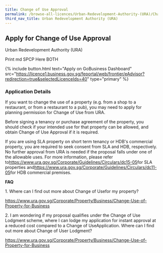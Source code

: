 ```yaml
---
title: Change of Use Approval
permalink: /browse-all-licences/Urban-Redevelopment-Authority-(URA)/Change-of-Use-Approval
third_nav_title: Urban Redevelopment Authority (URA)
---
```


## Apply for Change of Use Approval

Urban Redevelopment Authority (URA)

Print md SPCP Here BOTH

{% include button.html text="Apply on GoBusiness Dashboard" src="https://licence1.business.gov.sg/feportal/web/frontier/eAdvisor?redirection=true&selectedLicenceIds=40" type="primary" %}

### Application Details

<p>If you want to change the use of a property (e.g. from a shop to a restaurant, or from a restaurant to a pub), you may need to apply for planning permission for Change of Use from URA.</p>
<p>Before signing a tenancy or purchase agreement of the property, you should check if your intended use for that property can be allowed, and obtain Change of Use Approval if it is required.</p>
<p>If you are using SLA property on short term tenancy or HDB's commercial property, you are required to seek consent from SLA and HDB, respectively. No further approval from URA is needed if the proposal falls under one of the allowable uses. For more information, please refer to<a href="https://www.ura.gov.sg/Corporate/Guidelines/Circulars/dc15-05" target="_blank" rel="noopener">https://www.ura.gov.sg/Corporate/Guidelines/Circulars/dc15-05</a>for SLA properties and<a href="https://www.ura.gov.sg/Corporate/Guidelines/Circulars/dc11-05" target="_blank" rel="noopener">https://www.ura.gov.sg/Corporate/Guidelines/Circulars/dc11-05</a>for HDB commercial premises.</p>
<p><strong>FAQ</strong></p>
<p>1. Where can I find out more about Change of Usefor my property?</p>
<p><a href="https://www.ura.gov.sg/Corporate/Property/Business/Change-Use-of-Property-for-Business" target="_blank" rel="noopener">https://www.ura.gov.sg/Corporate/Property/Business/Change-Use-of-Property-for-Business</a></p>
<p>2. I am wondering if my proposal qualifies under the Change of Use Lodgment scheme, where I can lodge my application for instant approval at a reduced cost compared to a Change of UseApplication. Where can I find out more about Change of User Lodgment?</p>
<p><a href="https://www.ura.gov.sg/Corporate/Property/Business/Change-Use-of-Property-for-Business" target="_blank" rel="noopener">https://www.ura.gov.sg/Corporate/Property/Business/Change-Use-of-Property-for-Business</a></p>

